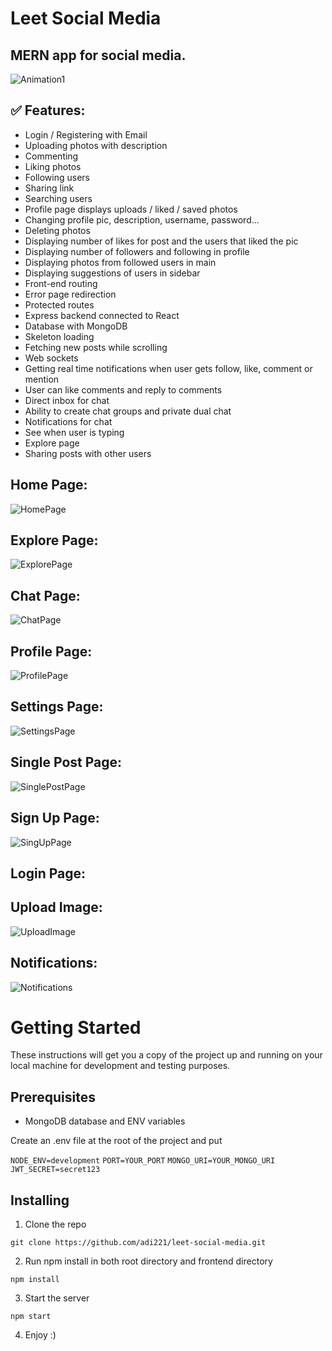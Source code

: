 # Leet Social Media

## MERN app for social media.

![Animation1](https://user-images.githubusercontent.com/34806925/126061695-30fca5aa-ec2d-43e9-8671-34451ad86dad.gif)

## ✅ Features:

- Login / Registering with Email
- Uploading photos with description
- Commenting
- Liking photos
- Following users
- Sharing link
- Searching users
- Profile page displays uploads / liked / saved photos
- Changing profile pic, description, username, password...
- Deleting photos
- Displaying number of likes for post and the users that liked the pic
- Displaying number of followers and following in profile
- Displaying photos from followed users in main
- Displaying suggestions of users in sidebar
- Front-end routing
- Error page redirection
- Protected routes
- Express backend connected to React
- Database with MongoDB
- Skeleton loading
- Fetching new posts while scrolling
- Web sockets
- Getting real time notifications when user gets follow, like, comment or mention
- User can like comments and reply to comments
- Direct inbox for chat
- Ability to create chat groups and private dual chat
- Notifications for chat
- See when user is typing
- Explore page
- Sharing posts with other users

## Home Page:

![HomePage](https://user-images.githubusercontent.com/34806925/126061709-35859048-0e46-4466-b0a5-a634742d3c4b.png)

## Explore Page:

![ExplorePage](https://user-images.githubusercontent.com/34806925/126061711-e9b9ca81-7990-4bdc-ab64-648ff3bbe94f.png)

## Chat Page:

![ChatPage](https://user-images.githubusercontent.com/34806925/126061843-151bfe77-02b2-4ee0-bc62-ab40c76948ca.png)

## Profile Page:

![ProfilePage](https://user-images.githubusercontent.com/34806925/126061716-d58e6118-7108-4438-af0f-1b7e9ded9867.png)

## Settings Page:

![SettingsPage](https://user-images.githubusercontent.com/34806925/126061717-93d702b5-deaf-475c-b169-1a15d4d8cd26.png)

## Single Post Page:

![SinglePostPage](https://user-images.githubusercontent.com/34806925/126061911-16992307-e9c0-42ab-b8c1-4c9e04ba8608.png)

## Sign Up Page:

![SingUpPage](https://user-images.githubusercontent.com/34806925/126061998-75fff570-dad4-43ae-85f1-a6f737eb64e3.png)

## Login Page:

## Upload Image:

![UploadImage](https://user-images.githubusercontent.com/34806925/126061712-78c68597-d70a-4998-97d9-437611137091.png)

## Notifications:

![Notifications](https://user-images.githubusercontent.com/34806925/126061951-596892be-3cd0-4604-8c0b-7df871111d2e.png)

# Getting Started

These instructions will get you a copy of the project up and running on your local machine for development and testing purposes.

## Prerequisites

- MongoDB database and ENV variables

Create an .env file at the root of the project and put

`NODE_ENV=development`
`PORT=YOUR_PORT`
`MONGO_URI=YOUR_MONGO_URI`
`JWT_SECRET=secret123`

## Installing

1. Clone the repo

```
git clone https://github.com/adi221/leet-social-media.git
```

2. Run npm install in both root directory and frontend directory

```
npm install
```

3. Start the server

```
npm start
```

4. Enjoy :)
